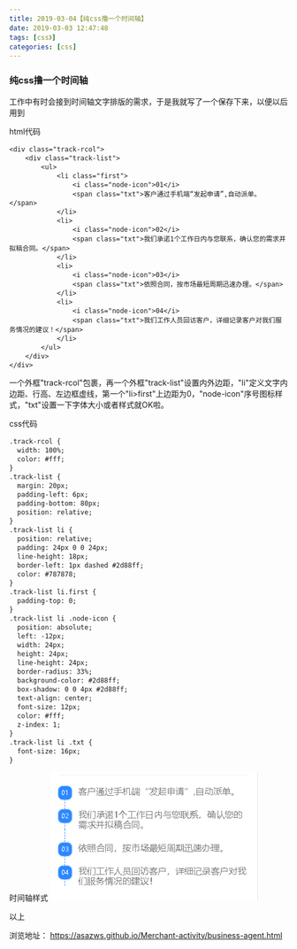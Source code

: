 ```yaml
---
title: 2019-03-04【纯css撸一个时间轴】
date: 2019-03-03 12:47:48
tags: [css》]
categories: [css]
---
```


### 纯css撸一个时间轴  
工作中有时会接到时间轴文字排版的需求，于是我就写了一个保存下来，以便以后用到  

html代码

```
<div class="track-rcol">
    <div class="track-list">
        <ul>
            <li class="first">
                <i class="node-icon">01</i>
                <span class="txt">客户通过手机端“发起申请”,自动派单。</span>
            </li>
            <li>
                <i class="node-icon">02</i>
                <span class="txt">我们承诺1个工作日内与您联系，确认您的需求并拟稿合同。</span>
            </li>
            <li>
                <i class="node-icon">03</i>
                <span class="txt">依照合同，按市场最短周期迅速办理。</span>
            </li>
            <li>
                <i class="node-icon">04</i>
                <span class="txt">我们工作人员回访客户，详细记录客户对我们服务情况的建议！</span>
            </li>
        </ul>
    </div>
</div>
```

一个外框"track-rcol"包裹，再一个外框"track-list"设置内外边距，"li"定义文字内边距、行高、左边框虚线，第一个"li>first"上边距为0，"node-icon"序号图标样式，"txt"设置一下字体大小或者样式就OK啦。

css代码
```
.track-rcol {
  width: 100%;
  color: #fff;
}
.track-list {
  margin: 20px;
  padding-left: 6px;
  padding-bottom: 80px;
  position: relative;
}
.track-list li {
  position: relative;
  padding: 24px 0 0 24px;
  line-height: 18px;
  border-left: 1px dashed #2d88ff;
  color: #787878;
}
.track-list li.first {
  padding-top: 0;
}
.track-list li .node-icon {
  position: absolute;
  left: -12px;
  width: 24px;
  height: 24px;
  line-height: 24px;
  border-radius: 33%;
  background-color: #2d88ff;
  box-shadow: 0 0 4px #2d88ff;
  text-align: center;
  font-size: 12px;
  color: #fff;
  z-index: 1;
}
.track-list li .txt {
  font-size: 16px;
}
```

时间轴样式
![时间轴](docs/about/images/20190304timeline.png)

以上

浏览地址： <https://asazws.github.io/Merchant-activity/business-agent.html>